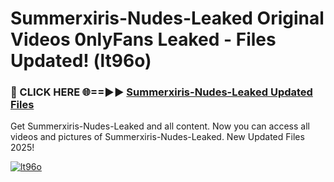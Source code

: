 # Summerxiris-Nudes-Leaked Original Videos 0nlyFans Leaked - Files Updated! (lt96o)

<h3>🔴 CLICK HERE 🌐==►► <a href="https://tinyurl.com/5h6xmrr3" rel="nofollow">Summerxiris-Nudes-Leaked Updated Files</a></h3>

Get Summerxiris-Nudes-Leaked and all content. Now you can access all videos and pictures of Summerxiris-Nudes-Leaked. New Updated Files 2025!

[![lt96o](https://i.imgur.com/KVD873Z.gif)](https://tinyurl.com/5h6xmrr3)

